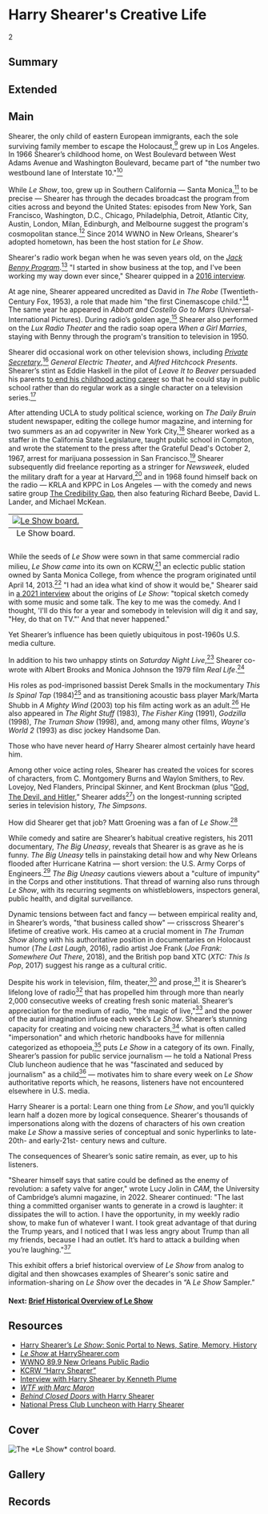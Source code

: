 # Harry Shearer's Creative Life

2

## Summary

## Extended

## Main

Shearer, the only child of eastern European immigrants, each the sole surviving family member to escape the Holocaust,[<sup>9</sup>](/exhibits/le-show/notes#9) grew up in Los Angeles. In 1966 Shearer’s childhood home, on West Boulevard between West Adams Avenue and Washington Boulevard, became part of "the number two westbound lane of Interstate 10."[<sup>10</sup>](/exhibits/le-show/notes#10)  

While *Le Show*, too, grew up in Southern California — Santa Monica,[<sup>11</sup>](/exhibits/le-show/notes#11) to be precise — Shearer has through the decades broadcast the program from cities across and beyond the United States: episodes from New York, San Francisco, Washington, D.C., Chicago, Philadelphia, Detroit, Atlantic City, Austin, London, Milan, Edinburgh, and Melbourne suggest the program's cosmopolitan stance.[<sup>12</sup>](/exhibits/le-show/notes#12) Since 2014 WWNO in New Orleans, Shearer's adopted hometown, has been the host station for *Le Show*.

Shearer's radio work began when he was seven years old, on the [*Jack Benny Program*](https://www.loc.gov/static/programs/national-recording-preservation-board/documents/JackBennyProgram.pdf).[<sup>13</sup>](/exhibits/le-show/notes#13) "I started in show business at the top, and I've been working my way down ever since," Shearer quipped in a [2016 interview](https://www.youtube.com/watch?v=jC_2tl7XhhQ). 

At age nine, Shearer appeared uncredited as David in *The Robe* (Twentieth-Century Fox, 1953), a role that made him "the first Cinemascope child."[<sup>14</sup>](/exhibits/le-show/notes#14) The same year he appeared in *Abbott and Costello Go to Mars* (Universal-International Pictures). During radio’s golden age,[<sup>15</sup>](/exhibits/le-show/notes#15) Shearer also performed on the *Lux Radio Theater* and the radio soap opera *When a Girl Marries*, staying with Benny through the program's transition to television in 1950.

Shearer did occasional work on other television shows, including [*Private Secretary*](https://archive.org/details/PrivateSecretary-LittleCaesarofBleekerStreet1956),[<sup>16</sup>](/exhibits/le-show/notes#16) *General Electric Theater*, and *Alfred Hitchcock Presents*. Shearer’s stint as Eddie Haskell in the pilot of *Leave It to Beaver* persuaded his parents [to end his childhood acting career](https://www.youtube.com/watch?v=jC_2tl7XhhQ) so that he could stay in public school rather than do regular work as a single character on a television series.[<sup>17</sup>](/exhibits/le-show/notes#17) 

After attending UCLA to study political science, working on *The Daily Bruin* student newspaper, editing the college humor magazine, and interning for two summers as an ad copywriter in New York City,[<sup>18</sup>](/exhibits/le-show/notes#18) Shearer worked as a staffer in the California State Legislature, taught public school in Compton, and wrote the statement to the press after the Grateful Dead's October 2, 1967, arrest for marijuana possession in San Francisco.[<sup>19</sup>](/exhibits/le-show/notes#19) Shearer subsequently did freelance reporting as a stringer for *Newsweek*, eluded the military draft for a year at Harvard,[<sup>20</sup>](/exhibits/le-show/notes#20) and in 1968 found himself back on the radio — KRLA and KPPC in Los Angeles — with the comedy and news satire group [The Credibility Gap](https://harryshearer.com/projects/credebility-gap/), then also featuring Richard Beebe, David L. Lander, and Michael McKean.

<table class="exhibit-image half-image">
<caption align="bottom" class="exhibit-caption">Le Show board.</caption>
<tr><td><a href="https://s3.amazonaws.com/americanarchive.org/exhibits/LeShowBoard.jpg" target="_blank"><img src="https://s3.amazonaws.com/americanarchive.org/exhibits/LeShowBoard.jpg" class="big-image" alt="Le Show board."/></a></td></tr>
</table>

While the seeds of *Le Show* were sown in that same commercial radio milieu, *Le Show came* into its own on KCRW,[<sup>21</sup>](/exhibits/le-show/notes#21) an eclectic public station owned by Santa Monica College, from whence the program originated until April 14, 2013.[<sup>22</sup>](/exhibits/le-show/notes#22) "I had an idea what kind of show it would be," Shearer said in [a 2021 interview](https://thisent.com/le-show-and-prove-this-interview-with-actor-and-producer-harry-shearer/) about the origins of *Le Show*: "topical sketch comedy with some music and some talk. The key to me was the comedy. And I thought, 'I'll do this for a year and somebody in television will dig it and say, "Hey, do that on TV."' And that never happened." 

Yet Shearer’s influence has been quietly ubiquitous in post-1960s U.S. media culture.

In addition to his two unhappy stints on *Saturday Night Live*,[<sup>23</sup>](/exhibits/le-show/notes#23) Shearer co-wrote with Albert Brooks and Monica Johnson the 1979 film *Real Life*.[<sup>24</sup>](/exhibits/le-show/notes#24)  

His roles as pod-imprisoned bassist Derek Smalls in the mockumentary *This Is Spinal Tap* (1984)[<sup>25</sup>](/exhibits/le-show/notes#25) and as transitioning acoustic bass player Mark/Marta Shubb in *A Mighty Wind* (2003) top his film acting work as an adult.[<sup>26</sup>](/exhibits/le-show/notes#26) He also appeared in *The Right Stuff* (1983), *The Fisher King* (1991), *Godzilla* (1998), *The Truman Show* (1998), and, among many other films, *Wayne's World 2* (1993) as disc jockey Handsome Dan.

Those who have never heard *of* Harry Shearer almost certainly have heard him. 

Among other voice acting roles, Shearer has created the voices for scores of characters, from C. Montgomery Burns and Waylon Smithers, to Rev. Lovejoy, Ned Flanders, Principal Skinner, and Kent Brockman (plus “[God, The Devil, and Hitler](https://www.youtube.com/watch?v=pElAVXioJws),” Shearer adds[<sup>27</sup>](/exhibits/le-show/notes#27)) on the longest-running scripted series in television history, *The Simpsons*. 

How did Shearer get that job? Matt Groening was a fan of *Le Show*.[<sup>28</sup>](/exhibits/le-show/notes#28) 

While comedy and satire are Shearer’s habitual creative registers, his 2011 documentary, *The Big Uneasy*, reveals that Shearer is as grave as he is funny. *The Big Uneasy* tells in painstaking detail how and why New Orleans flooded after Hurricane Katrina — short version: the U.S. Army Corps of Engineers.[<sup>29</sup>](/exhibits/le-show/notes#29) *The Big Uneasy* cautions viewers about a "culture of impunity" in the Corps and other institutions. That thread of warning also runs through *Le Show*, with its recurring segments on whistleblowers, inspectors general, public health, and digital surveillance.

Dynamic tensions between fact and fancy — between empirical reality and, in Shearer’s words, "that business called show" — crisscross Shearer's lifetime of creative work. His cameo at a crucial moment in *The Truman Show* along with his authoritative position in documentaries on Holocaust humor (*The Last Laugh*, 2016), radio artist Joe Frank (*Joe Frank: Somewhere Out There*, 2018), and the British pop band XTC (*XTC: This Is Pop*, 2017) suggest his range as a cultural critic.

Despite his work in television, film, theater,[<sup>30</sup>](/exhibits/le-show/notes#30) and prose,[<sup>31</sup>](/exhibits/le-show/notes#31) it is Shearer’s lifelong love of radio[<sup>32</sup>](/exhibits/le-show/notes#32) that has propelled him through more than nearly 2,000 consecutive weeks of creating fresh sonic material. Shearer’s appreciation for the medium of radio, "the magic of live,"[<sup>33</sup>](/exhibits/le-show/notes#33) and the power of the aural imagination infuse each week’s *Le Show*. Shearer’s stunning capacity for creating and voicing new characters,[<sup>34</sup>](/exhibits/le-show/notes#34) what is often called "impersonation" and which rhetoric handbooks have for millennia categorized as ethopoeia,[<sup>35</sup>](/exhibits/le-show/notes#35) puts *Le Show* in a category of its own. Finally, Shearer’s passion for public service journalism — he told a National Press Club luncheon audience that he was "fascinated and seduced by journalism" as a child[<sup>36</sup>](/exhibits/le-show/notes#36) — motivates him to share every week on *Le Show* authoritative reports which, he reasons, listeners have not encountered elsewhere in U.S. media. 

Harry Shearer is a portal: Learn one thing from *Le Show*, and you’ll quickly learn half a dozen more by logical consequence. Shearer's thousands of impersonations along with the dozens of characters of his own creation make *Le Show* a massive series of conceptual and sonic hyperlinks to late-20th- and early-21st- century news and culture. 

The consequences of Shearer’s sonic satire remain, as ever, up to his listeners.

"Shearer himself says that satire could be defined as the enemy of revolution: a safety valve for anger," wrote Lucy Jolin in *CAM*, the University of Cambridge’s alumni magazine, in 2022. Shearer continued: "The last thing a committed organiser wants to generate in a crowd is laughter: it dissipates the will to action. I have the opportunity, in my weekly radio show, to make fun of whatever I want. I took great advantage of that during the Trump years, and I noticed that I was less angry about Trump than all my friends, because I had an outlet. It’s hard to attack a building when you’re laughing."[<sup>37</sup>](/exhibits/le-show/notes#37)

This exhibit offers a brief historical overview of *Le Show* from analog to digital and then showcases examples of Shearer's sonic satire and information-sharing on *Le Show* over the decades in “A *Le Show* Sampler.”

#### Next: [Brief Historical Overview of Le Show](/exhibits/le-show/3-brief-historical-overview-of-le-show)

## Resources

- [Harry Shearer’s *Le Show*: Sonic Portal to News, Satire, Memory, History](https://americanarchive.org/exhibits/le-show)
- [*Le Show* at HarryShearer.com](https://harryshearer.com/le-show/)
- [WWNO 89.9 New Orleans Public Radio](https://www.wwno.org/)
- [KCRW “Harry Shearer”](https://www.kcrw.com/@@search?q=%22harry%20shearer%22)
- [Interview with Harry Shearer by Kenneth Plume](https://www.ign.com/articles/2000/02/10/interview-with-harry-shearer-part-2-of-4)
- [*WTF with Marc Maron*](https://www.wtfpod.com/podcast/episodes/episode_578_-_harry_shearer)
- [*Behind Closed Doors* with Harry Shearer](https://www.youtube.com/watch?v=jC_2tl7XhhQ)
- [National Press Club Luncheon with Harry Shearer](https://www.press.org/newsroom/video/npc-luncheon-harry-shearer)

## Cover
  <img title="Cover Image" alt="The *Le Show* control board." src="https://s3.amazonaws.com/americanarchive.org/exhibits/LeShowBoard.jpg">

## Gallery

## Records
